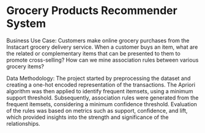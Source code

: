 # Grocery Products Recommender System

Business Use Case:
Customers make online grocery purchases from the Instacart grocery delivery service.
When a customer buys an item, what are the related or complementary items that can be presented to them to promote cross-selling?
How can we mine association rules between various grocery items?

Data Methodology:
The project started by preprocessing the dataset and creating a one-hot encoded representation of the transactions. The Apriori algorithm was then applied to identify frequent itemsets, using a minimum support threshold. Subsequently, association rules were generated from the frequent itemsets, considering a minimum confidence threshold. Evaluation of the rules was based on metrics such as support, confidence, and lift, which provided insights into the strength and significance of the relationships.
